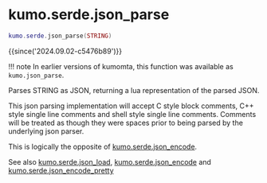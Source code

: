 # kumo.serde.json_parse

```lua
kumo.serde.json_parse(STRING)
```

{{since('2024.09.02-c5476b89')}}

!!! note
    In earlier versions of kumomta, this function was available
    as `kumo.json_parse`.


Parses STRING as JSON, returning a lua representation of the parsed JSON.

This json parsing implementation will accept C style block comments, C++ style
single line comments and shell style single line comments.  Comments will be
treated as though they were spaces prior to being parsed by the underlying json
parser.

This is logically the opposite of [kumo.serde.json_encode](json_encode.md).

See also [kumo.serde.json_load](json_load.md),
[kumo.serde.json_encode](json_encode.md) and
[kumo.serde.json_encode_pretty](json_encode_pretty.md)
